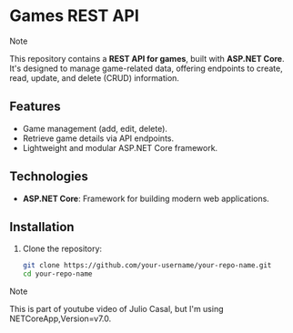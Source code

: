 # Games REST API

> [!NOTE]
This repository contains a **REST API for games**, built with **ASP.NET Core**. It's designed to manage game-related data, offering endpoints to create, read, update, and delete (CRUD) information.

## Features
- Game management (add, edit, delete).
- Retrieve game details via API endpoints.
- Lightweight and modular ASP.NET Core framework.

## Technologies
- **ASP.NET Core**: Framework for building modern web applications.

## Installation

1. Clone the repository:
   ```bash
   git clone https://github.com/your-username/your-repo-name.git
   cd your-repo-name

> [!NOTE]
This is part of youtube video of Julio Casal, but I'm using NETCoreApp,Version=v7.0. 
